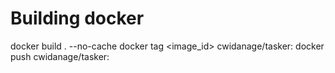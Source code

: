 # Building docker

docker build . --no-cache
docker tag <image_id> cwidanage/tasker:<version>
docker push cwidanage/tasker:<version>